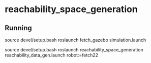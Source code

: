 # reachability_space_generation 


## Running
source devel/setup.bash
roslaunch fetch_gazebo simulation.launch

source devel/setup.bash
roslaunch reachability_space_generation reachability_data_gen.launch robot:=fetch22
